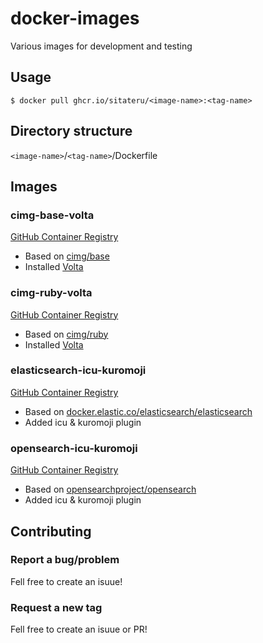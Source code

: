 # docker-images
Various images for development and testing

## Usage
`$ docker pull ghcr.io/sitateru/<image-name>:<tag-name>`

## Directory structure
`<image-name>`/`<tag-name>`/Dockerfile

## Images

### cimg-base-volta
[GitHub Container Registry](https://github.com/sitateru/docker-images/pkgs/container/cimg-base-volta)
- Based on [cimg/base](https://hub.docker.com/r/cimg/base)
- Installed [Volta](https://volta.sh/)

### cimg-ruby-volta
[GitHub Container Registry](https://github.com/sitateru/docker-images/pkgs/container/cimg-ruby-volta)
- Based on [cimg/ruby](https://hub.docker.com/r/cimg/ruby)
- Installed [Volta](https://volta.sh/)

### elasticsearch-icu-kuromoji
[GitHub Container Registry](https://github.com/orgs/sitateru/packages/container/package/elasticsearch-icu-kuromoji)
- Based on [docker.elastic.co/elasticsearch/elasticsearch](https://www.docker.elastic.co/r/elasticsearch)
- Added icu & kuromoji plugin

### opensearch-icu-kuromoji
[GitHub Container Registry](https://github.com/orgs/sitateru/packages/container/package/opensearch-icu-kuromoji)
- Based on [opensearchproject/opensearch](https://hub.docker.com/r/opensearchproject/opensearch)
- Added icu & kuromoji plugin

## Contributing

### Report a bug/problem
Fell free to create an isuue!

### Request a new tag
Fell free to create an isuue or PR!
